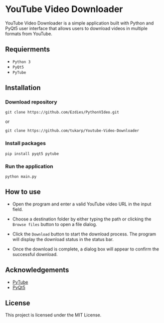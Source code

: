 # YouTube Video Downloader

YouTube Video Downloader is a simple application built with Python and PyQt5 user interface that allows users to download videos in multiple formats from YouTube.

## Requierments

- `Python 3`
- `PyQt5`
- `PyTube`

## Installation

### Download repository

```
git clone https://github.com/Ezdies/PythonVIdeo.git
```

or

```
git clone https://github.com/tukarp/Youtube-Video-Downloader
```

### Install packages

```
pip install pyqt5 pytube
```

### Run the application

```
python main.py
```

## How to use

- Open the program and enter a valid YouTube video URL in the input field.

- Choose a destination folder by either typing the path or clicking the `Browse files` button to open a file dialog.

- Click the `Download` button to start the download process. The program will display the download status in the status bar.

- Once the download is complete, a dialog box will appear to confirm the successful download.

## Acknowledgements

- [PyTube](https://github.com/pytube/pytube)
- [PyQt5](https://pypi.org/project/PyQt5/)

## License

This project is licensed under the MIT License.
